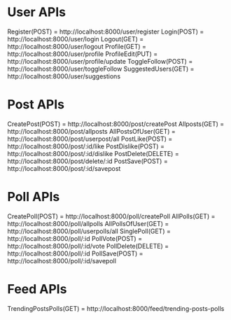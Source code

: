 # User APIs
Register(POST) = http://localhost:8000/user/register
Login(POST) = http://localhost:8000/user/login
Logout(GET) = http://localhost:8000/user/logout
Profile(GET) = http://localhost:8000/user/profile
ProfileEdit(PUT) = http://localhost:8000/user/profile/update
ToggleFollow(POST) = http://localhost:8000/user/toggleFollow
SuggestedUsers(GET) = http://localhost:8000/user/suggestions


# Post APIs
CreatePost(POST) = http://localhost:8000/post/createPost
Allposts(GET) = http://localhost:8000/post/allposts
AllPostsOfUser(GET) = http://localhost:8000/post/userpost/all
PostLike(POST) = http://localhost:8000/post/:id/like
PostDislike(POST) = http://localhost:8000/post/:id/dislike
PostDelete(DELETE) = http://localhost:8000/post/delete/:id
PostSave(POST) = http://localhost:8000/post/:id/savepost

# Poll APIs
CreatePoll(POST) = http://localhost:8000/poll/createPoll
AllPolls(GET) = http://localhost:8000/poll/allpolls
AllPollsOfUser(GET) = http://localhost:8000/poll/userpolls/all
SinglePoll(GET) = http://localhost:8000/poll/:id
PollVote(POST) = http://localhost:8000/poll/:id/vote
PollDelete(DELETE) = http://localhost:8000/poll/:id
PollSave(POST) = http://localhost:8000/poll/:id/savepoll

# Feed APIs
TrendingPostsPolls(GET) = http://localhost:8000/feed/trending-posts-polls

